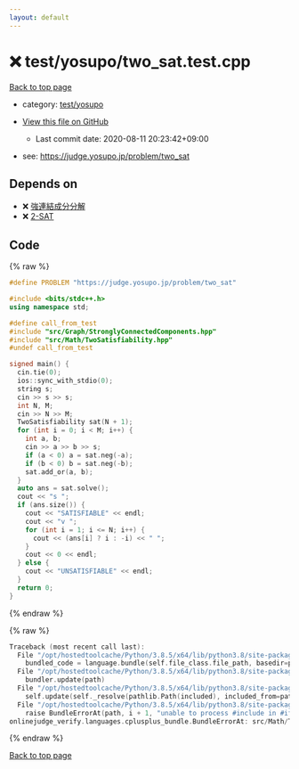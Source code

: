 ```yaml
---
layout: default
---
```


<!-- mathjax config similar to math.stackexchange -->
<script type="text/javascript" async
  src="https://cdnjs.cloudflare.com/ajax/libs/mathjax/2.7.5/MathJax.js?config=TeX-MML-AM_CHTML">
</script>
<script type="text/x-mathjax-config">
  MathJax.Hub.Config({
    TeX: { equationNumbers: { autoNumber: "AMS" }},
    tex2jax: {
      inlineMath: [ ['$','$'] ],
      processEscapes: true
    },
    "HTML-CSS": { matchFontHeight: false },
    displayAlign: "left",
    displayIndent: "2em"
  });
</script>

<script type="text/javascript" src="https://cdnjs.cloudflare.com/ajax/libs/jquery/3.4.1/jquery.min.js"></script>
<script src="https://cdn.jsdelivr.net/npm/jquery-balloon-js@1.1.2/jquery.balloon.min.js" integrity="sha256-ZEYs9VrgAeNuPvs15E39OsyOJaIkXEEt10fzxJ20+2I=" crossorigin="anonymous"></script>
<script type="text/javascript" src="../../../assets/js/copy-button.js"></script>
<link rel="stylesheet" href="../../../assets/css/copy-button.css" />


# :x: test/yosupo/two_sat.test.cpp

<a href="../../../index.html">Back to top page</a>

* category: <a href="../../../index.html#0b58406058f6619a0f31a172defc0230">test/yosupo</a>
* <a href="{{ site.github.repository_url }}/blob/master/test/yosupo/two_sat.test.cpp">View this file on GitHub</a>
    - Last commit date: 2020-08-11 20:23:42+09:00


* see: <a href="https://judge.yosupo.jp/problem/two_sat">https://judge.yosupo.jp/problem/two_sat</a>


## Depends on

* :x: <a href="../../../library/src/Graph/StronglyConnectedComponents.hpp.html">強連結成分分解</a>
* :x: <a href="../../../library/src/Math/TwoSatisfiability.hpp.html">2-SAT</a>


## Code

<a id="unbundled"></a>
{% raw %}
```cpp
#define PROBLEM "https://judge.yosupo.jp/problem/two_sat"

#include <bits/stdc++.h>
using namespace std;

#define call_from_test
#include "src/Graph/StronglyConnectedComponents.hpp"
#include "src/Math/TwoSatisfiability.hpp"
#undef call_from_test

signed main() {
  cin.tie(0);
  ios::sync_with_stdio(0);
  string s;
  cin >> s >> s;
  int N, M;
  cin >> N >> M;
  TwoSatisfiability sat(N + 1);
  for (int i = 0; i < M; i++) {
    int a, b;
    cin >> a >> b >> s;
    if (a < 0) a = sat.neg(-a);
    if (b < 0) b = sat.neg(-b);
    sat.add_or(a, b);
  }
  auto ans = sat.solve();
  cout << "s ";
  if (ans.size()) {
    cout << "SATISFIABLE" << endl;
    cout << "v ";
    for (int i = 1; i <= N; i++) {
      cout << (ans[i] ? i : -i) << " ";
    }
    cout << 0 << endl;
  } else {
    cout << "UNSATISFIABLE" << endl;
  }
  return 0;
}
```
{% endraw %}

<a id="bundled"></a>
{% raw %}
```cpp
Traceback (most recent call last):
  File "/opt/hostedtoolcache/Python/3.8.5/x64/lib/python3.8/site-packages/onlinejudge_verify/docs.py", line 349, in write_contents
    bundled_code = language.bundle(self.file_class.file_path, basedir=pathlib.Path.cwd())
  File "/opt/hostedtoolcache/Python/3.8.5/x64/lib/python3.8/site-packages/onlinejudge_verify/languages/cplusplus.py", line 185, in bundle
    bundler.update(path)
  File "/opt/hostedtoolcache/Python/3.8.5/x64/lib/python3.8/site-packages/onlinejudge_verify/languages/cplusplus_bundle.py", line 307, in update
    self.update(self._resolve(pathlib.Path(included), included_from=path))
  File "/opt/hostedtoolcache/Python/3.8.5/x64/lib/python3.8/site-packages/onlinejudge_verify/languages/cplusplus_bundle.py", line 306, in update
    raise BundleErrorAt(path, i + 1, "unable to process #include in #if / #ifdef / #ifndef other than include guards")
onlinejudge_verify.languages.cplusplus_bundle.BundleErrorAt: src/Math/TwoSatisfiability.hpp: line 13: unable to process #include in #if / #ifdef / #ifndef other than include guards

```
{% endraw %}

<a href="../../../index.html">Back to top page</a>

